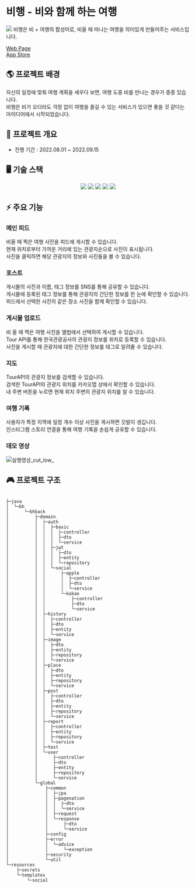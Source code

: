 
# 비행 - 비와 함께 하는 여행 
![](readme/그림3.png)
비행은 비 + 여행의 합성어로, 비올 때 떠나는 여행을 의미있게 만들어주는 서비스입니다.   

[Web Page](https://jaeheon-sim.github.io/behang/)   
[App Store](https://apps.apple.com/kr/app/%EB%B9%84%ED%96%89-%EB%B9%84%EC%99%80-%ED%95%A8%EA%BB%98%ED%95%98%EB%8A%94-%EC%97%AC%ED%96%89/id1643689621)
## 🌎 프로젝트 배경

자신의 일정에 맞춰 여행 계획을 세우다 보면, 여행 도중 비를 만나는 경우가 종종 있습니다.   
비행은 비가 오더라도 걱정 없이 여행을 즐길 수 있는 서비스가 있으면 좋을 것 같다는 아이디어에서 시작되었습니다. 


## 🌳 프로젝트 개요

- 진행 기간 : 2022.08.01 ~ 2022.09.15


## 🖥 기술 스택
<div align=center> 
<img src="https://img.shields.io/badge/spring-6DB33F?style=for-the-badge&logo=spring&logoColor=white">
<img src="https://img.shields.io/badge/springboot-6DB33F?style=for-the-badge&logo=springboot&logoColor=white">
<img src="https://img.shields.io/badge/nginx-009639?style=for-the-badge&logo=nginx&logoColor=white">
<img src="https://img.shields.io/badge/mysql-4479A1?style=for-the-badge&logo=mysql&logoColor=white">
<img src="https://img.shields.io/badge/redis-DC382D?style=for-the-badge&logo=redis&logoColor=white">
</div> 


## ⚡ 주요 기능
### 메인 피드
비올 때 찍은 여행 사진을 피드에 게시할 수 있습니다.   
현재 위치로부터 가까운 거리에 있는 관광지순으로 사진이 표시됩니다.   
사진을 클릭하면 해당 관광지의 정보와 사진들을 볼 수 있습니다.   

### 포스트
게시물의 사진과 이름, 태그 정보를 SNS를 통해 공유할 수 있습니다.    
게시물에 등록된 태그 정보를 통해 관광지의 간단한 정보를 한 눈에 확인할 수 있습니다.   
피드에서 선택한 사진의 같은 장소 사진을 함께 확인할 수 있습니다.   

### 게시물 업로드
비 올 때 찍은 여행 사진을 앨범에서 선택하여 게시할 수 있습니다.   
Tour API를 통해 한국관광공사의 관광지 정보를 위치로 등록할 수 있습니다.   
사진을 게시할 때 관광지에 대한 간단한 정보를 태그로 알려줄 수 있습니다.   

### 지도
TourAPI의 관광지 정보를 검색할 수 있습니다.   
검색한 TourAPI의 관광지 위치를 카카오맵 상에서 확인할 수 있습니다.   
내 주변 버튼을 누르면 현재 위치 주변의 관광지 위치를 알 수 있습니다.   

### 여행 기록
사용자가 특정 지역에 일정 개수 이상 사진을 게시하면 깃발이 생깁니다.   
인스타그램 스토리 연결을 통해 여행 기록을 손쉽게 공유할 수 있습니다.   

### 데모 영상

![실행영상_cut_low_](https://user-images.githubusercontent.com/45627010/203982792-ccfbd95d-a691-461e-90d3-30a3c41ac72c.gif)

## 🎮 프로젝트 구조

```

├─java
│  └─bh
│      └─bhback
│          ├─domain
│          │  ├─auth
│          │  │  ├─basic
│          │  │  │  ├─controller
│          │  │  │  ├─dto
│          │  │  │  └─service
│          │  │  ├─jwt
│          │  │  │  ├─dto
│          │  │  │  ├─entity
│          │  │  │  └─repository
│          │  │  └─social
│          │  │      ├─apple
│          │  │      │  ├─controller
│          │  │      │  ├─dto
│          │  │      │  └─service
│          │  │      └─kakao
│          │  │          ├─controller
│          │  │          ├─dto
│          │  │          └─service
│          │  ├─history
│          │  │  ├─controller
│          │  │  ├─dto
│          │  │  ├─entity
│          │  │  └─service
│          │  ├─image
│          │  │  ├─dto
│          │  │  ├─entity
│          │  │  ├─repository
│          │  │  └─service
│          │  ├─place
│          │  │  ├─dto
│          │  │  ├─entity
│          │  │  ├─repository
│          │  │  └─service
│          │  ├─post
│          │  │  ├─controller
│          │  │  ├─dto
│          │  │  ├─entity
│          │  │  ├─repository
│          │  │  └─service
│          │  ├─report
│          │  │  ├─controller
│          │  │  ├─entity
│          │  │  ├─repository
│          │  │  └─service
│          │  ├─test
│          │  └─user
│          │      ├─controller
│          │      ├─dto
│          │      ├─entity
│          │      ├─repository
│          │      └─service
│          └─global
│              ├─common
│              │  ├─jpa
│              │  ├─pagenation
│              │  │  ├─dto
│              │  │  └─service
│              │  ├─request
│              │  └─response
│              │      ├─dto
│              │      └─service
│              ├─config
│              ├─error
│              │  └─advice
│              │      └─exception
│              ├─security
│              └─util
└─resources
    ├─secrets
    └─templates
        └─social
```